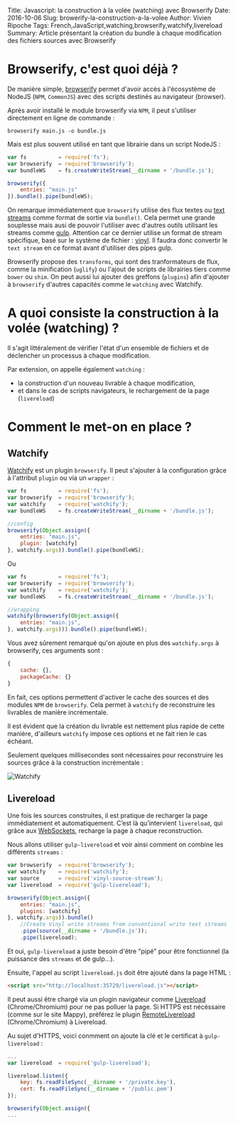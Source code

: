 Title: Javascript: la construction à la volée (watching) avec Browserify
Date: 2016-10-06
Slug: browerify-la-construction-a-la-volee
Author: Vivien Ripoche
Tags: French,JavaScript,watching,browserify,watchify,livereload
Summary: Article présentant la création du bundle à chaque modification des fichiers sources avec Browserify

# Browserify, c'est quoi déjà ?

De manière simple, [browserify](http://browserify.org/) permet d'avoir accès à l'écosystème de NodeJS (`NPM`, `CommonJS`) avec des scripts destinés au navigateur (browser).

Après avoir installé le module browserify via `NPM`, il peut s'utiliser directement en ligne de commande :

```
browserify main.js -o bundle.js
```

Mais est plus souvent utilisé en tant que librairie dans un script NodeJS :

```javascript
var fs          = require('fs');
var browserify  = require('browserify');
var bundleWS    = fs.createWriteStream(__dirname + '/bundle.js');

browserify({
    entries: "main.js"
}).bundle().pipe(bundleWS);
```

On remarque immédiatement que `browserify` utilise des flux textes ou [text streams](http://www.sandersdenardi.com/readable-writable-transform-streams-node/) comme format de sortie via `bundle()`.
Cela permet une grande souplesse mais ausi de  pouvoir l'utiliser avec d'autres outils utilisant les streams comme [gulp](http://gulpjs.com/).
Attention car ce dernier utilise un format de stream spécifique, basé sur le système de fichier : [vinyl](https://github.com/gulpjs/vinyl). Il faudra donc convertir le `text stream` en ce format avant d'utiliser des pipes gulp.

Browserify propose des `transforms`, qui sont des tranformateurs de flux, comme la minification (`uglify`) ou l'ajout de scripts de librairies tiers comme `bower` ou `shim`.
On peut aussi lui ajouter des greffons (`plugins`) afin d'ajouter à `browserify` d'autres capacités comme le `watching` avec Watchify.

# A quoi consiste la construction à la volée (watching) ?

Il s'agit littéralement de vérifier l'état d'un ensemble de fichiers et de déclencher un processus à chaque modification.

Par extension, on appelle également `watching` :

+ la construction d'un nouveau livrable à chaque modification,
+ et dans le cas de scripts navigateurs, le rechargement de la page (`livereload`)

# Comment le met-on en place ?

## Watchify

[Watchify](https://github.com/substack/watchify) est un plugin `browserify`. Il peut s'ajouter à la configuration grâce à l'attribut `plugin` ou via un `wrapper` :

```javascript
var fs          = require('fs');
var browserify  = require('browserify');
var watchify    = require('watchify');
var bundleWS    = fs.createWriteStream(__dirname + '/bundle.js');

//config
browserify(Object.assign({
    entries: "main.js",
    plugin: [watchify]
}, watchify.args)).bundle().pipe(bundleWS);
```
Ou

```javascript
var fs          = require('fs');
var browserify  = require('browserify');
var watchify    = require('watchify');
var bundleWS    = fs.createWriteStream(__dirname + '/bundle.js');

//wrapping
watchify(browserify(Object.assign({
    entries: "main.js",
}, watchify.args))).bundle().pipe(bundleWS);
```

Vous avez sûrement remarqué qu'on ajoute en plus des `watchify.args` à browserify, ces arguments sont :
```javascript
{
    cache: {},
    packageCache: {}
}
```
En fait, ces options permettent d'activer le cache des sources et des modules `NPM` de `browserify`. Cela permet à `watchify` de reconstruire les livrables de manière incrémentale.

Il est évident que la création du livrable est nettement plus rapide de cette manière, d'ailleurs `watchify` impose ces options et ne fait rien le cas échéant.

Seulement quelques millisecondes sont nécessaires pour reconstruire les sources grâce à la construction incrémentale :

![Watchify](images/watchify.gif)

## Livereload

Une fois les sources construites, il est pratique de recharger la page immédiatement et automatiquement. C’est là qu’intervient `livereload`, qui grâce aux [WebSockets](https://developer.mozilla.org/fr/docs/WebSockets), recharge la page à chaque reconstruction.

Nous allons utiliser `gulp-livereload` et voir ainsi comment on combine les différents `streams` :

```javascript
var browserify  = require('browserify');
var watchify    = require('watchify');
var source      = require('vinyl-source-stream');
var livereload  = require('gulp-livereload');

browserify(Object.assign({
    entries: "main.js",
    plugins: [watchify]
}, watchify.args)).bundle()
    //Create Vinyl write streams from conventional write text streams
    .pipe(source(__dirname + '/bundle.js'));
    .pipe(livereload);
```

Et oui, `gulp-livereload` a juste besoin d'être "pipé" pour être fonctionnel (la puissance des `streams` et de gulp...).

Ensuite, l'appel au script `livereload.js` doit être ajouté dans la page HTML :

```html
<script src="http://localhost:35729/livereload.js"></script>
```

Il peut aussi être chargé via un plugin navigateur comme [Livereload](https://chrome.google.com/webstore/detail/livereload/jnihajbhpnppcggbcgedagnkighmdlei) (Chrome/Chromium) pour ne pas polluer la page.
Si HTTPS est nécéssaire (comme sur le site Mappy), préférez le plugin [RemoteLivereload](https://chrome.google.com/webstore/detail/remotelivereload/jlppknnillhjgiengoigajegdpieppei) (Chrome/Chromium) à Livereload.

Au sujet d'HTTPS, voici conmment on ajoute la clé et le certificat à `gulp-livereload` :
```javascript
...
var livereload  = require('gulp-livereload');

livereload.listen({
    key: fs.readFileSync(__dirname + '/private.key'),
    cert: fs.readFileSync(__dirname + '/public.pem')
});

browserify(Object.assign({
...
```
